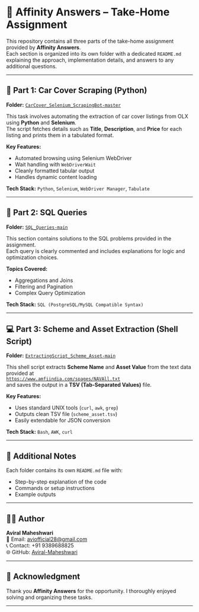 # 🧠 Affinity Answers – Take-Home Assignment

This repository contains all three parts of the take-home assignment provided by **Affinity Answers**.  
Each section is organized into its own folder with a dedicated `README.md` explaining the approach, implementation details, and answers to any additional questions.

---

## 🧩 Part 1: Car Cover Scraping (Python)
**Folder:** [`CarCover_Selenium_ScrapingBot-master`](./CarCover_Selenium_ScrapingBot-master)

This task involves automating the extraction of car cover listings from OLX using **Python** and **Selenium**.  
The script fetches details such as **Title**, **Description**, and **Price** for each listing and prints them in a tabulated format.

**Key Features:**
- Automated browsing using Selenium WebDriver  
- Wait handling with `WebDriverWait`  
- Cleanly formatted tabular output  
- Handles dynamic content loading  

**Tech Stack:** `Python`, `Selenium`, `WebDriver Manager`, `Tabulate`

---

## 🧮 Part 2: SQL Queries
**Folder:** [`SQL_Queries-main`](./SQL_Queries-main)

This section contains solutions to the SQL problems provided in the assignment.  
Each query is clearly commented and includes explanations for logic and optimization choices.

**Topics Covered:**
- Aggregations and Joins  
- Filtering and Pagination  
- Complex Query Optimization  

**Tech Stack:** `SQL (PostgreSQL/MySQL Compatible Syntax)`

---

## 💻 Part 3: Scheme and Asset Extraction (Shell Script)
**Folder:** [`ExtractingScript_Scheme_Asset-main`](./ExtractingScript_Scheme_Asset-main)

This shell script extracts **Scheme Name** and **Asset Value** from the text data provided at  
[`https://www.amfiindia.com/spages/NAVAll.txt`](https://www.amfiindia.com/spages/NAVAll.txt)  
and saves the output in a **TSV (Tab-Separated Values)** file.

**Key Features:**
- Uses standard UNIX tools (`curl`, `awk`, `grep`)  
- Outputs clean TSV file (`scheme_asset.tsv`)  
- Easily extendable for JSON conversion  

**Tech Stack:** `Bash`, `AWK`, `curl`

---

## 🧾 Additional Notes
Each folder contains its own `README.md` file with:
- Step-by-step explanation of the code  
- Commands or setup instructions  
- Example outputs  

---

## 🧑‍💻 Author
**Aviral Maheshwari**  
📧 Email: [aviofficial28@gmail.com](mailto:aviofficial28@gmail.com)  
📞 Contact: +91 9389688825  
🌐 GitHub: [Aviral-Maheshwari](https://github.com/Aviral-Maheshwari)

---

## 🙏 Acknowledgment
Thank you **Affinity Answers** for the opportunity. I thoroughly enjoyed solving and organizing these tasks.

---
